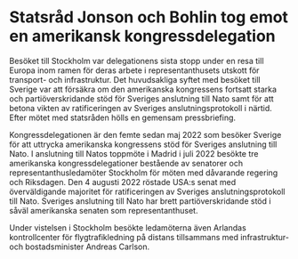 # Statsråd Jonson och Bohlin tog emot en amerikansk kongressdelegation

Besöket till Stockholm var delegationens sista stopp under en resa till Europa inom ramen för deras arbete i representanthusets utskott för transport- och infrastruktur. Det huvudsakliga syftet med besöket till Sverige var att försäkra om den amerikanska kongressens fortsatt starka och partiöverskridande stöd för Sveriges anslutning till Nato samt för att betona vikten av ratificeringen av Sveriges anslutningsprotokoll i närtid. Efter mötet med statsråden hölls en gemensam pressbriefing.

Kongressdelegationen är den femte sedan maj 2022 som besöker Sverige för att uttrycka amerikanska kongressens stöd för Sveriges anslutning till Nato. I anslutning till Natos toppmöte i Madrid i juli 2022 besökte tre amerikanska kongressdelegationer bestående av senatorer och representanthusledamöter Stockholm för möten med dåvarande regering och Riksdagen. Den 4 augusti 2022 röstade USA:s senat med överväldigande majoritet för ratificeringen av Sveriges anslutningsprotokoll till Nato. Sveriges anslutning till Nato har brett partiöverskridande stöd i såväl amerikanska senaten som representanthuset.

Under vistelsen i Stockholm besökte ledamöterna även Arlandas kontrollcenter för flygtrafikledning på distans tillsammans med infrastruktur- och bostadsminister Andreas Carlson.
